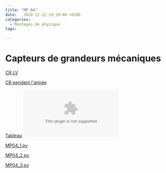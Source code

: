 ```yaml
---
title: "MP 04"
date:   2020-12-22 19:19:00 +0100
categories:
  - Montages de physique
tags:

---
```

# Capteurs de grandeurs mécaniques

[CR LV](/assets/pdf/MP04.pdf)
<object class="pdf fitvidsignore" data="/assets/pdf/MP04.pdf" type="application/pdf"></object>

[CR pendant l'année](/assets/pdf/MP04_CR.pdf)
<object class="pdf fitvidsignore" data="/assets/pdf/MP04_CR.pdf" type="application/pdf"></object>

[Tableau](/assets/jpeg/MP04_tableau.jpg)
<object class="pdf fitvidsignore" data="/assets/jpeg/MP04_tableau.jpg" type="application/jpg"></object>

<a href="/assets/python/MP04_1.py" download>MP04_1.py</a> 

<a href="/assets/python/MP04_2.py" download>MP04_2.py</a>

<a href="/assets/python/MP04_3.py" download>MP04_3.py</a>

